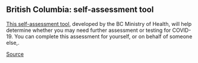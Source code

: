 ## British Columbia: self-assessment tool

[This self-assessment tool](https://covid19.thrive.health/), developed by the BC Ministry of Health, will help determine whether you may need further assessment or testing for COVID-19. You can complete this assessment for yourself, or on behalf of someone else,.

[Source](http://covid-19.bccdc.ca/)
